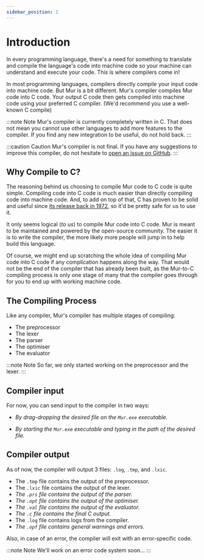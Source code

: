 ```yaml
---
sidebar_position: 1
---
```


# Introduction

In every programming language, there's a need for something to translate and compile the language's code into machine code so your machine can understand and execute your code. This is where compilers come in!

In most programming languages, compilers directly compile your input code into machine code. But Mur is a bit different. Mur's compiler compiles Mur code into C code. Your output C code then gets compiled into machine code using your preferred C compiler. (We'd recommend you use a well-known C compile)

:::note Note
Mur's compiler is currently completely written in C. That does not mean you cannot use other languages to add more features to the compiler. If you find any new integration to be useful, do not hold back.
:::

:::caution Caution
Mur's compiler is not final. If you have any suggestions to improve this compiler, do not hesitate to [open an issue on GitHub](https://github.com/EnderCommunity/Murmur/issues/new/choose).
:::

## Why Compile to C?

The reasoning behind us choosing to compile Mur code to C code is quite simple. Compiling code into C code is much easier than directly compiling code into machine code. And, to add on top of that, C has proven to be solid and useful since [its release back in 1972](https://en.wikipedia.org/wiki/C_(programming_language)), so it'd be pretty safe for us to use it.

It only seems logical (*to us*) to compile Mur code into C code. Mur is meant to be maintained and powered by the open-source community. The easier it is to write the compiler, the more likely more people will jump in to help build this language.

Of course, we might end up scratching the whole idea of compiling Mur code into C code if any complication happens along the way. That would not be the end of the compiler that has already been built, as the Mur-to-C compiling process is only one stage of many that the compiler goes through for you to end up with working machine code.

## The Compiling Process

Like any compiler, Mur's compiler has multiple stages of compiling:

- The preprocessor
- The lexer
- The parser
- The optimiser
- The evaluator

:::note Note
So far, we only started working on the preprocessor and the lexer.
:::

## Compiler input

For now, you can send input to the compiler in two ways:

- *By drag-dropping the desired file on the `Mur.exe` executable.*

- *By starting the `Mur.exe` executable and typing in the path of the desired file.*

## Compiler output

As of now, the compiler will output 3 files: `.log`, `.tmp`, and `.lxic`.

- The `.tmp` file contains the output of the preprocessor.
- The `.lxic` file contains the output of the lexer.
- *The `.prs` file contains the output of the parser.*
- *The `.opt` file contains the output of the optimiser.*
- *The `.val` file contains the output of the evaluator.*
- *The `.c` file contains the final C output.*
- The `.log` file contains logs from the compiler.
- *The `.opf` file contains general warnings and errors.*

Also, in case of an error, the compiler will exit with an error-specific code.

:::note Note
We'll work on an error code system soon...
:::
